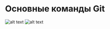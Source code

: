 # Основные команды Git

![alt text](https://github.com/frntnd93/git_cheatsheet/blob/master/git_cheatsheet-1.jpg?raw=true)
![alt text](https://github.com/frntnd93/git_cheatsheet/blob/master/git_cheatsheet-2.jpg?raw=true)
